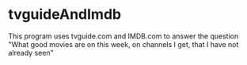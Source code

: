 # tvguideAndImdb
This program uses tvguide.com and IMDB.com to answer the question "What good movies are on this week, on channels I get, that I have not already seen"
